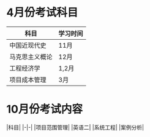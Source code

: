 


# 4月份考试科目


|科目|学习时间|
|-|-|
|中国近现代史|11月|
|马克思主义概论|12月|
|工程经济学|1,2月|
|项目成本管理|3月|


# 10月份考试内容

|科目|
|-|-|
|项目范围管理|
|英语二|
|系统工程|
|案例分析|








